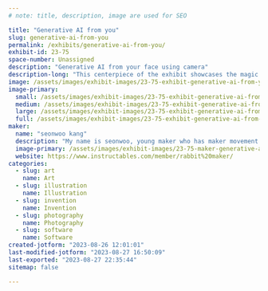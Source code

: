 ```yaml
---
# note: title, description, image are used for SEO

title: "Generative AI from you"
slug: generative-ai-from-you
permalink: /exhibits/generative-ai-from-you/
exhibit-id: 23-75
space-number: Unassigned
description: "Generative AI from your face using camera"
description-long: "This centerpiece of the exhibit showcases the magic of AI in action. A large, high-resolution screen displays real-time generative transformations of visitors' faces. Using the data captured earlier, the AI algorithm morphs and blends features, creating unique and mesmerizing visual amalgamations. Visitors watch as their expressions evolve into entirely new personas, highlighting the AI's ability to create something novel yet familiar."
image: /assets/images/exhibit-images/23-75-exhibit-generative-ai-from-you-kaebceo-large.PNG
image-primary: 
  small: /assets/images/exhibit-images/23-75-exhibit-generative-ai-from-you-kaebceo-small.PNG
  medium: /assets/images/exhibit-images/23-75-exhibit-generative-ai-from-you-kaebceo-medium.PNG
  large: /assets/images/exhibit-images/23-75-exhibit-generative-ai-from-you-kaebceo-large.PNG
  full: /assets/images/exhibit-images/23-75-exhibit-generative-ai-from-you-kaebceo-full.PNG
maker: 
  name: "seonwoo kang"
  description: "My name is seonwoo, young maker who has maker movement and fair experience from 2014. I participated in the first maker fair in 2014 with my work with my parents. I live in Seoul, South Korea and I enjoy making something such as Toy, Game by using Design tools, 3D printer, soldering, Arduino, App inventor coding etc. When I make something, I use 3D printer, lazer cut machine, CAD tools like Autocad, Tinkercad, 123D and Arduino. Also, I like to create contents by using Photoshop, Clip studio."
  image-primary: /assets/images/exhibit-images/23-75-maker-generative-ai-from-you-kakaotalk-20230826-112326567-01-medium.jpg
  website: https://www.instructables.com/member/rabbit%20maker/
categories: 
  - slug: art
    name: Art
  - slug: illustration
    name: Illustration
  - slug: invention
    name: Invention
  - slug: photography
    name: Photography
  - slug: software
    name: Software
created-jotform: "2023-08-26 12:01:01"
last-modified-jotform: "2023-08-27 16:50:09"
last-exported: "2023-08-27 22:35:44"
sitemap: false

---
```

